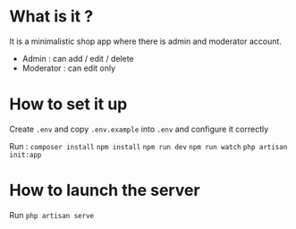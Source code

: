 # What is it ?

It is a minimalistic shop app where there is admin and moderator account.

- Admin : can add / edit / delete
- Moderator : can edit only

# How to set it up

Create `.env` and copy `.env.example` into `.env` and configure it correctly

Run :
`composer install`
`npm install`
`npm run dev`
`npm run watch`
`php artisan init:app`

# How to launch the server

Run `php artisan serve`
